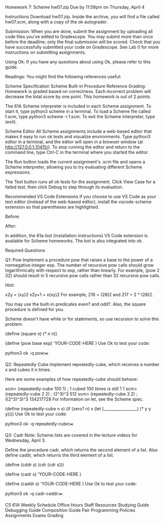 Homework 7: Scheme hw07.zip
Due by 11:59pm on Thursday, April 4

Instructions
Download hw07.zip. Inside the archive, you will find a file called hw07.scm, along with a copy of the ok autograder.

Submission: When you are done, submit the assignment by uploading all code files you've edited to Gradescope. You may submit more than once before the deadline; only the final submission will be scored. Check that you have successfully submitted your code on Gradescope. See Lab 0 for more instructions on submitting assignments.

Using Ok: If you have any questions about using Ok, please refer to this guide.

Readings: You might find the following references useful:

Scheme Specification
Scheme Built-in Procedure Reference
Grading: Homework is graded based on correctness. Each incorrect problem will decrease the total score by one point. This homework is out of 2 points.

The 61A Scheme interpreter is included in each Scheme assignment. To start it, type python3 scheme in a terminal. To load a Scheme file called f.scm, type python3 scheme -i f.scm. To exit the Scheme interpreter, type (exit).

Scheme Editor
All Scheme assignments include a web-based editor that makes it easy to run ok tests and visualize environments. Type python3 editor in a terminal, and the editor will open in a browser window (at http://127.0.0.1:31415/). To stop running the editor and return to the command line, type Ctrl-C in the terminal where you started the editor.

The Run button loads the current assignment's .scm file and opens a Scheme interpreter, allowing you to try evaluating different Scheme expressions.

The Test button runs all ok tests for the assignment. Click View Case for a failed test, then click Debug to step through its evaluation.

Recommended VS Code Extensions
If you choose to use VS Code as your text editor (instead of the web-based editor), install the vscode-scheme extension so that parentheses are highlighted.

Before:


After:


In addition, the 61a-bot (installation instructions) VS Code extension is available for Scheme homeworks. The bot is also integrated into ok.

Required Questions

Q1: Pow
Implement a procedure pow that raises a base to the power of a nonnegative integer exp. The number of recursive pow calls should grow logarithmically with respect to exp, rather than linearly. For example, (pow 2 32) should result in 5 recursive pow calls rather than 32 recursive pow calls.

Hint:

x2y = (xy)2
x2y+1 = x(xy)2
For example, 216 = (28)2 and 217 = 2 * (28)2.

You may use the built-in predicates even? and odd?. Also, the square procedure is defined for you.

Scheme doesn't have while or for statements, so use recursion to solve this problem.

(define (square n) (* n n))

(define (pow base exp)
  'YOUR-CODE-HERE
)
Use Ok to test your code:

python3 ok -q pow✂️

Q2: Repeatedly Cube
Implement repeatedly-cube, which receives a number x and cubes it n times.

Here are some examples of how repeatedly-cube should behave:

scm> (repeatedly-cube 100 1) ; 1 cubed 100 times is still 1
1
scm> (repeatedly-cube 2 2) ; (2^3)^3
512
scm> (repeatedly-cube 3 2) ; ((2^3)^3)^3
134217728
For information on let, see the Scheme spec.

(define (repeatedly-cube n x)
    (if (zero? n)
        x
        (let
            (_________________)
            (* y y y))))
Use Ok to test your code:

python3 ok -q repeatedly-cube✂️

Q3: Cadr
Note: Scheme lists are covered in the lecture videos for Wednesday, April 3.

Define the procedure cadr, which returns the second element of a list. Also define caddr, which returns the third element of a list.

(define (cddr s)
  (cdr (cdr s)))

(define (cadr s)
  'YOUR-CODE-HERE
)

(define (caddr s)
  'YOUR-CODE-HERE
)
Use Ok to test your code:

python3 ok -q cadr-caddr✂️

CS 61A
Weekly Schedule
Office Hours
Staff
Resources
Studying Guide
Debugging Guide
Composition Guide
Pair Programming
Policies
Assignments
Exams
Grading